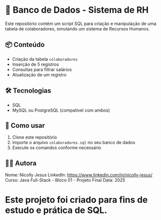# 🎲 Banco de Dados - Sistema de RH

Este repositório contém um script SQL para criação e manipulação de uma tabela de colaboradores, simulando um sistema de Recursos Humanos.

## 📦 Conteúdo
- Criação da tabela `colaboradores`
- Inserção de 5 registros
- Consultas para filtrar salários
- Atualização de um registro

## 🛠️ Tecnologias
- SQL
- MySQL ou PostgreSQL (compatível com ambos)

## 🚀 Como usar
1. Clone este repositório
2. Importe o arquivo `colaboradores.sql` no seu banco de dados
3. Execute os comandos conforme necessário

## 👩‍💻 Autora
Nome: Nicolly Jesus
Linkedln: https://www.linkedin.com/in/nicolly-jesus/
Curso: Java Full-Stack - Bloco 01 - Projeto Final
Data: 2025


# Este projeto foi criado para fins de estudo e prática de SQL.
